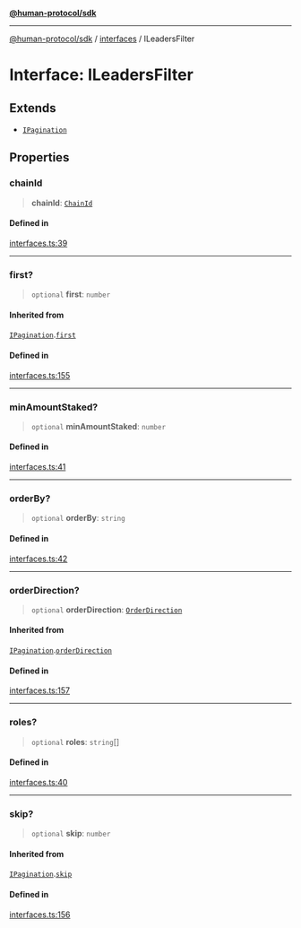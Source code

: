 [**@human-protocol/sdk**](../../README.md)

***

[@human-protocol/sdk](../../modules.md) / [interfaces](../README.md) / ILeadersFilter

# Interface: ILeadersFilter

## Extends

- [`IPagination`](IPagination.md)

## Properties

### chainId

> **chainId**: [`ChainId`](../../enums/enumerations/ChainId.md)

#### Defined in

[interfaces.ts:39](https://github.com/humanprotocol/human-protocol/blob/1e2737443dee3d34c362a98b621295e4e643d4b4/packages/sdk/typescript/human-protocol-sdk/src/interfaces.ts#L39)

***

### first?

> `optional` **first**: `number`

#### Inherited from

[`IPagination`](IPagination.md).[`first`](IPagination.md#first)

#### Defined in

[interfaces.ts:155](https://github.com/humanprotocol/human-protocol/blob/1e2737443dee3d34c362a98b621295e4e643d4b4/packages/sdk/typescript/human-protocol-sdk/src/interfaces.ts#L155)

***

### minAmountStaked?

> `optional` **minAmountStaked**: `number`

#### Defined in

[interfaces.ts:41](https://github.com/humanprotocol/human-protocol/blob/1e2737443dee3d34c362a98b621295e4e643d4b4/packages/sdk/typescript/human-protocol-sdk/src/interfaces.ts#L41)

***

### orderBy?

> `optional` **orderBy**: `string`

#### Defined in

[interfaces.ts:42](https://github.com/humanprotocol/human-protocol/blob/1e2737443dee3d34c362a98b621295e4e643d4b4/packages/sdk/typescript/human-protocol-sdk/src/interfaces.ts#L42)

***

### orderDirection?

> `optional` **orderDirection**: [`OrderDirection`](../../enums/enumerations/OrderDirection.md)

#### Inherited from

[`IPagination`](IPagination.md).[`orderDirection`](IPagination.md#orderdirection)

#### Defined in

[interfaces.ts:157](https://github.com/humanprotocol/human-protocol/blob/1e2737443dee3d34c362a98b621295e4e643d4b4/packages/sdk/typescript/human-protocol-sdk/src/interfaces.ts#L157)

***

### roles?

> `optional` **roles**: `string`[]

#### Defined in

[interfaces.ts:40](https://github.com/humanprotocol/human-protocol/blob/1e2737443dee3d34c362a98b621295e4e643d4b4/packages/sdk/typescript/human-protocol-sdk/src/interfaces.ts#L40)

***

### skip?

> `optional` **skip**: `number`

#### Inherited from

[`IPagination`](IPagination.md).[`skip`](IPagination.md#skip)

#### Defined in

[interfaces.ts:156](https://github.com/humanprotocol/human-protocol/blob/1e2737443dee3d34c362a98b621295e4e643d4b4/packages/sdk/typescript/human-protocol-sdk/src/interfaces.ts#L156)
